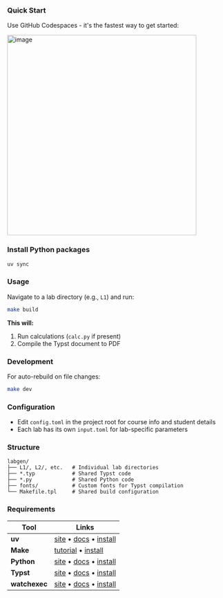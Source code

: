 ### Quick Start

Use GitHub Codespaces - it's the fastest way to get started:

<img width="438" height="463" alt="image" src="https://github.com/user-attachments/assets/a7336c87-4958-4c5f-8d90-5dcc2b73a55d" />

### Install Python packages

```bash
uv sync
```

### Usage

Navigate to a lab directory (e.g., `L1`) and run:

```bash
make build
```

**This will:**

1. Run calculations (`calc.py` if present)
2. Compile the Typst document to PDF

### Development

For auto-rebuild on file changes:

```bash
make dev
```

### Configuration

- Edit `config.toml` in the project root for course info and student details
- Each lab has its own `input.toml` for lab-specific parameters

### Structure

```
labgen/
├── L1/, L2/, etc.   # Individual lab directories
├── *.typ            # Shared Typst code
├── *.py             # Shared Python code
├── fonts/           # Custom fonts for Typst compilation
└── Makefile.tpl     # Shared build configuration
```

### Requirements

| Tool             | Links                                                                                                                                   |
| ---------------- | --------------------------------------------------------------------------------------------------------------------------------------- |
| **uv**           | [site](https://astral.sh/uv) • [docs](https://docs.astral.sh/uv/) • [install](https://docs.astral.sh/uv/getting-started/installation/)  |
| **Make**         | [tutorial](https://learnxinyminutes.com/make/) • [install](https://itsfoss.com/make-command-not-found-ubuntu/)                          |
| **Python**       | [site](https://www.python.org/) • [docs](https://docs.python.org/) • [install](https://realpython.com/installing-python/)               |
| **Typst**        | [site](https://typst.app/) • [docs](https://typst.app/docs/) • [install](https://github.com/typst/typst#installation)                   |
| **watchexec**    | [site](https://watchexec.github.io/) • [docs](https://watchexec.github.io/) • [install](https://github.com/watchexec/watchexec#install) |
